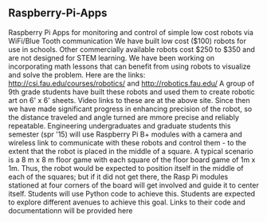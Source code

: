 ## Raspberry-Pi-Apps
Raspberry Pi Apps for monitoring and control of simple low cost robots via WiFi/Blue Tooth communication
We have built low cost ($100) robots for use in schools. Other commercially available robots cost $250 to $350 and are not designed for STEM learning. We have been working on incorporating math lessons that can benefit from using robots to visualize and solve the problem. 
Here are the links: http://csi.fau.edu/courses/robotics/  and http://robotics.fau.edu/
A group of 9th grade students have built these robots and used them to create robotic art on 6' x 6' sheets. Video links to these are at the above site. Since then we have made significant progress in enhancing precision of the robot, so the distance traveled and angle turned are mmore precise and reliably repeatable. 
Engineering undergraduates and graduate students this semester (spr '15) will use Raspberry Pi B+  modules with a camera and wireless link to communicate with these robots and control them - to the extent that the robot is placed in the middle of a square. A typical scenario is a 8 m x 8 m floor game with each square of the floor board game of 1m x 1m. Thus, the robot would be expected to position itself in the middle of each of the squares; but if it did not get there, the Rasp Pi modules stationed at four corners of the board will get involved and guide it to center itself. Students will use Python code to achieve this. Students are expected to explore different avenues to achieve this goal. 
Links to their code and documentationn will be provided here

